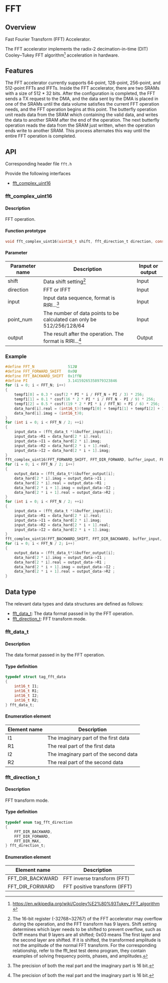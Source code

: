 # FFT

## Overview

Fast Fourier Transform (FFT) Accelerator.

The FFT accelerator implements the radix-2 decimation-in-time (DIT)
Cooley–Tukey FFT algorithm[^cooley_tukey] acceleration in hardware.

[^cooley_tukey]: https://en.wikipedia.org/wiki/Cooley%E2%80%93Tukey_FFT_algorithm

## Features

The FFT accelerator currently supports 64-point, 128-point, 256-point,
and 512-point FFTs and IFFTs. Inside the FFT accelerator, there are two SRAMs
with a size of 512 * 32 bits. After the configuration is completed, the FFT
sends a TX request to the DMA, and the data sent by the DMA is placed in one of
the SRAMs until the data volume satisfies the current FFT operation needs, and
the FFT operation begins at this point.
The butterfly operation unit reads data from the SRAM which containing the valid
data, and writes the data to another SRAM after the end of the operation.
The next butterfly operation reads the data from the SRAM just written, when the
operation ends write to another SRAM.
This process alternates this way until the entire FFT operation is completed.

## API

Corresponding header file `fft.h`

Provide the following interfaces

- [fft\_complex\_uint16](#fftcomplexuint16)

### fft\_complex\_uint16

#### Description

FFT operation.

#### Function prototype

```c
void fft_complex_uint16(uint16_t shift, fft_direction_t direction, const uint64_t *input, size_t point_num, uint64_t *output);
```

#### Parameter

| Parameter name |                              Description                              | Input or output |
| -------------- | --------------------------------------------------------------------- | --------------- |
| shift          | Data shift setting[^fft_shift]                                        | Input           |
| direction      | FFT or IFFT                                                           | Input           |
| input          | Input data sequence, format is RIRI...[^precision]                    | Input           |
| point_num      | The number of data points to be calculated can only be 512/256/128/64 | Input           |
| output         | The result after the operation. The format is RIRI...[^precision]     | Output          |

[^fft_shift]: The 16-bit register (-32768~32767) of the FFT accelerator may
overflow during the operation, and the FFT transform has 9 layers. Shift setting
determines which layer needs to be shifted to prevent overflow, such as 0x1ff
means that 9 layers are all shifted; 0x03 means The first layer and the second
layer are shifted. If it is shifted, the transformed amplitude is not the
amplitude of the normal FFT transform. For the corresponding relationship, refer
to the fft_test test demo program, they contain examples of solving frequency
points, phases, and amplitudes.

[^precision]: The precision of both the real part and the imaginary part is 16 bit.

### Example

```c
#define FFT_N               512U
#define FFT_FORWARD_SHIFT   0x0U
#define FFT_BACKWARD_SHIFT  0x1ffU
#define PI                  3.14159265358979323846
for (i = 0; i < FFT_N; i++)
{
    tempf1[0] = 0.3 * cosf(2 * PI * i / FFT_N + PI / 3) * 256;
    tempf1[1] = 0.1 * cosf(16 * 2 * PI * i / FFT_N - PI / 9) * 256;
    tempf1[2] = 0.5 * cosf((19 * 2 * PI * i / FFT_N) + PI / 6) * 256;
    data_hard[i].real = (int16_t)(tempf1[0] + tempf1[1] + tempf1[2] + 10);
    data_hard[i].imag = (int16_t)0;
}
for (int i = 0; i < FFT_N / 2; ++i)
{
    input_data = (fft_data_t *)&buffer_input[i];
    input_data->R1 = data_hard[2 * i].real;
    input_data->I1 = data_hard[2 * i].imag;
    input_data->R2 = data_hard[2 * i + 1].real;
    input_data->I2 = data_hard[2 * i + 1].imag;
}
fft_complex_uint16(FFT_FORWARD_SHIFT, FFT_DIR_FORWARD, buffer_input, FFT_N, buffer_output);
for (i = 0; i < FFT_N / 2; i++)
{
    output_data = (fft_data_t*)&buffer_output[i];
    data_hard[2 * i].imag = output_data->I1 ;
    data_hard[2 * i].real = output_data->R1 ;
    data_hard[2 * i + 1].imag = output_data->I2 ;
    data_hard[2 * i + 1].real = output_data->R2 ;
}
for (int i = 0; i < FFT_N / 2; ++i)
{
    input_data = (fft_data_t *)&buffer_input[i];
    input_data->R1 = data_hard[2 * i].real;
    input_data->I1 = data_hard[2 * i].imag;
    input_data->R2 = data_hard[2 * i + 1].real;
    input_data->I2 = data_hard[2 * i + 1].imag;
}
fft_complex_uint16(FFT_BACKWARD_SHIFT, FFT_DIR_BACKWARD, buffer_input, FFT_N, buffer_output);
for (i = 0; i < FFT_N / 2; i++)
{
    output_data = (fft_data_t*)&buffer_output[i];
    data_hard[2 * i].imag = output_data->I1 ;
    data_hard[2 * i].real = output_data->R1 ;
    data_hard[2 * i + 1].imag = output_data->I2 ;
    data_hard[2 * i + 1].real = output_data->R2 ;
}
```

## Data type

The relevant data types and data structures are defined as follows:

- [fft\_data\_t](#fftdatat): The data format passed in by the FFT operation.
- [fft\_direction\_t](#fftdirectiont): FFT transform mode.

### fft\_data\_t

#### Description

The data format passed in by the FFT operation.

#### Type definition

```c
typedef struct tag_fft_data
{
    int16_t I1;
    int16_t R1;
    int16_t I2;
    int16_t R2;
} fft_data_t;
```

#### Enumeration element

| Element name |              Description              |
| ------------ | ------------------------------------- |
| I1           | The imaginary part of the first data  |
| R1           | The real part of the first data       |
| I2           | The imaginary part of the second data |
| R2           | The real part of the second data      |

### fft\_direction\_t

#### Description

FFT transform mode.

#### Type definition

```c
typedef enum tag_fft_direction
{
    FFT_DIR_BACKWARD,
    FFT_DIR_FORWARD,
    FFT_DIR_MAX,
} fft_direction_t;
```

#### Enumeration element

|    Element name    |          Description          |
| ------------------ | ----------------------------- |
| FFT\_DIR\_BACKWARD | FFT inverse transform (FFT)   |
| FFT\_DIR\_FORWARD  | FFT positive transform (IFFT) |